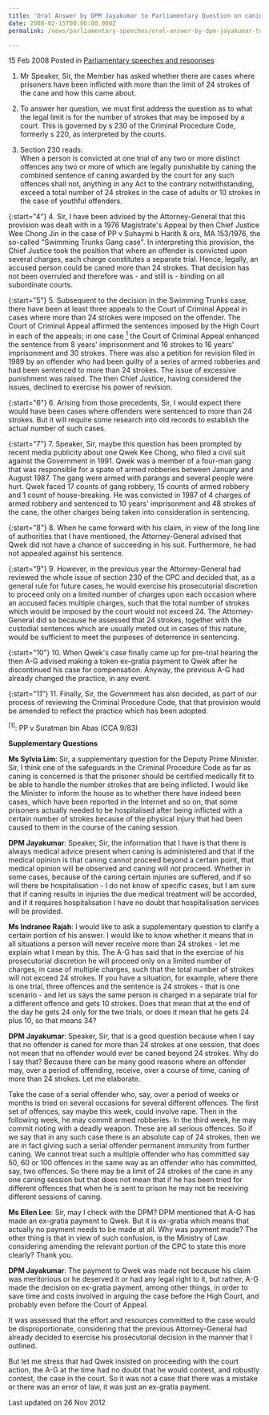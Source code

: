 ```yaml
---
title: 'Oral Answer by DPM Jayakumar to Parliamentary Question on caning'
date: 2008-02-15T00:00:00.000Z
permalink: /news/parliamentary-speeches/oral-answer-by-dpm-jayakumar-to-parliamentary-question-on-caning

---
```



15 Feb 2008 Posted in [Parliamentary speeches and responses](/news/parliamentary-speeches)

1. Mr Speaker, Sir, the Member has asked whether there are cases where prisoners have been inflicted with more than the limit of 24 strokes of the cane and how this came about.

2. To answer her question, we must first address the question as to what the legal limit is for the number of strokes that may be imposed by a court. This is governed by s 230 of the Criminal Procedure Code, formerly s 220, as interpreted by the courts.

<ol start="3">
<li>Section 230 reads:
<br>
When a person is convicted at one trial of any two or more distinct offences any two or more of which are legally punishable by caning the combined sentence of caning awarded by the court for any such offences shall not, anything in any Act to the contrary notwithstanding, exceed a total number of 24 strokes in the case of adults or 10 strokes in the case of youthful offenders.
</li>  
</ol>  

{:start="4"}
4. Sir, I have been advised by the Attorney-General that this provision was dealt with in a 1976 Magistrate's Appeal by then Chief Justice Wee Chong Jin in the case of PP v Suhaymi b Harith & ors, MA 153/1976, the so-called "Swimming Trunks Gang case". In interpreting this provision, the Chief Justice took the position that where an offender is convicted upon several charges, each charge constitutes a separate trial. Hence, legally, an accused person could be caned more than 24 strokes. That decision has not been overruled and therefore was - and still is - binding on all subordinate courts.

{:start="5"}
5. Subsequent to the decision in the Swimming Trunks case, there have been at least three appeals to the Court of Criminal Appeal in cases where more than 24 strokes were imposed on the offender. The Court of Criminal Appeal affirmed the sentences imposed by the High Court in each of the appeals; in one case <a href="#case"><sup>1</sup></a>  the Court of Criminal Appeal enhanced the sentence from 8 years' imprisonment and 16 strokes to 16 years' imprisonment and 30 strokes. There was also a petition for revision filed in 1989 by an offender who had been guilty of a series of armed robberies and had been sentenced to more than 24 strokes. The issue of excessive punishment was raised. The then Chief Justice, having considered the issues, declined to exercise his power of revision.

{:start="6"}
6. Arising from those precedents, Sir, I would expect there would have been cases where offenders were sentenced to more than 24 strokes. But it will require some research into old records to establish the actual number of such cases.

{:start="7"}
7. Speaker, Sir, maybe this question has been prompted by recent media publicity about one Qwek Kee Chong, who filed a civil suit against the Government in 1991. Qwek was a member of a four-man gang that was responsible for a spate of armed robberies between January and August 1987. The gang were armed with parangs and several people were hurt. Qwek faced 17 counts of gang robbery, 15 counts of armed robbery and 1 count of house-breaking. He was convicted in 1987 of 4 charges of armed robbery and sentenced to 10 years' imprisonment and 48 strokes of the cane, the other charges being taken into consideration in sentencing.

{:start="8"}
8. When he came forward with his claim, in view of the long line of authorities that I have mentioned, the Attorney-General advised that Qwek did not have a chance of succeeding in his suit. Furthermore, he had not appealed against his sentence.

{:start="9"}
9. However, in the previous year the Attorney-General had reviewed the whole issue of section 230 of the CPC and decided that, as a general rule for future cases, he would exercise his prosecutorial discretion to proceed only on a limited number of charges upon each occasion where an accused faces multiple charges, such that the total number of strokes which would be imposed by the court would not exceed 24. The Attorney-General did so because he assessed that 24 strokes, together with the custodial sentences which are usually meted out in cases of this nature, would be sufficient to meet the purposes of deterrence in sentencing.

{:start="10"}
10. When Qwek's case finally came up for pre-trial hearing the then A-G advised making a token ex-gratia payment to Qwek after he discontinued his case for compensation. Anyway, the previous A-G had already changed the practice, in any event.

{:start="11"}
11. Finally, Sir, the Government has also decided, as part of our process of reviewing the Criminal Procedure Code, that that provision would be amended to reflect the practice which has been adopted.

<p id="case"><sup>[1]</sup>: PP v Suratman bin Abas (CCA 9/83) </p>

**Supplementary Questions**


**Ms Sylvia Lim**: Sir, a supplementary question for the Deputy Prime Minister. Sir, I think one of the safeguards in the Criminal Procedure Code as far as caning is concerned is that the prisoner should be certified medically fit to be able to handle the number strokes that are being inflicted. I would like the Minister to inform the house as to whether there have indeed been cases, which have been reported in the Internet and so on, that some prisoners actually needed to be hospitalised after being inflicted with a certain number of strokes because of the physical injury that had been caused to them in the course of the caning session.

**DPM Jayakumar**: Speaker, Sir, the information that I have is that there is always medical advice present when caning is administered and that if the medical opinion is that caning cannot proceed beyond a certain point, that medical opinion will be observed and caning will not proceed. Whether in some cases, because of the caning certain injuries are suffered, and if so will there be hospitalisation - I do not know of specific cases, but I am sure that if caning results in injuries the due medical treatment will be accorded, and if it requires hospitalisation I have no doubt that hospitalisation services will be provided.

**Ms Indranee Rajah**: I would like to ask a supplementary question to clarify a certain portion of his answer. I would like to know whether it means that in all situations a person will never receive more than 24 strokes - let me explain what I mean by this. The A-G has said that in the exercise of his prosecutorial discretion he will proceed only on a limited number of charges, in case of multiple charges, such that the total number of strokes will not exceed 24 strokes. If you have a situation, for example, where there is one trial, three offences and the sentence is 24 strokes - that is one scenario - and let us says the same person is charged in a separate trial for a different offence and gets 10 strokes. Does that mean that at the end of the day he gets 24 only for the two trials, or does it mean that he gets 24 plus 10, so that means 34?

**DPM Jayakumar**: Speaker, Sir, that is a good question because when I say that no offender is caned for more than 24 strokes at one session, that does not mean that no offender would ever be caned beyond 24 strokes. Why do I say that? Because there can be many good reasons where an offender may, over a period of offending, receive, over a course of time, caning of more than 24 strokes. Let me elaborate.

Take the case of a serial offender who, say, over a period of weeks or months is tried on several occasions for several different offences. The first set of offences, say maybe this week, could involve rape. Then in the following week, he may commit armed robberies. In the third week, he may commit rioting with a deadly weapon. These are all serious offences. So if we say that in any such case there is an absolute cap of 24 strokes, then we are in fact giving such a serial offender permanent immunity from further caning. We cannot treat such a multiple offender who has committed say 50, 60 or 100 offences in the same way as an offender who has committed, say, two offences. So there may be a limit of 24 strokes of the cane in any one caning session but that does not mean that if he has been tried for different offences that when he is sent to prison he may not be receiving different sessions of caning.

**Ms Ellen Lee**: Sir, may I check with the DPM? DPM mentioned that A-G has made an ex-gratia payment to Qwek. But it is ex-gratia which means that actually no payment needs to be made at all. Why was payment made? The other thing is that in view of such confusion, is the Ministry of Law considering amending the relevant portion of the CPC to state this more clearly? Thank you.

**DPM Jayakumar**: The payment to Qwek was made not because his claim was meritorious or he deserved it or had any legal right to it, but rather, A-G made the decision on ex-gratia payment, among other things, in order to save time and costs involved in arguing the case before the High Court, and probably even before the Court of Appeal.

It was assessed that the effort and resources committed to the case would be disproportionate, considering that the previous Attorney-General had already decided to exercise his prosecutorial decision in the manner that I outlined.

But let me stress that had Qwek insisted on proceeding with the court action, the A-G at the time had no doubt that he would contest, and robustly contest, the case in the court. So it was not a case that there was a mistake or there was an error of law, it was just an ex-gratia payment.


<p class="right-side-updated">Last updated on 26 Nov 2012</p>
